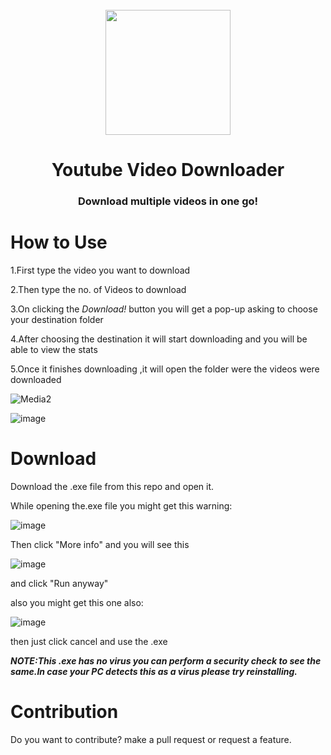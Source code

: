 

<div align="center">
    <br />
    <img src="https://user-images.githubusercontent.com/84425771/133885772-cfe73fc1-f741-48dd-8b60-a07ff2faa364.png" width="200"/>
    <h1>Youtube Video Downloader</h1>
    <h3>Download multiple videos in one go!</h3>
</div>

# How to Use
1.First type the video you want to download

2.Then type the no. of Videos to download

3.On clicking the *Download!* button you will get a pop-up asking to choose your destination folder

4.After choosing the destination it will start downloading and you will be able to view the stats 

5.Once it finishes downloading ,it will open the folder were the videos were downloaded

![Media2](https://user-images.githubusercontent.com/84425771/133887683-fe1355b2-0a6c-465d-b87e-57cfbd49d312.gif)

![image](https://user-images.githubusercontent.com/84425771/133887689-f0c369f1-175c-48d0-9bb0-fd31c8828416.png)
# Download
Download the .exe file from this repo and open it.

While opening the.exe file you might get this warning:

![image](https://user-images.githubusercontent.com/84425771/133887912-1936af7f-f517-4a3b-ab1c-d8d38928c082.png)

Then click "More info" and you will see this

![image](https://user-images.githubusercontent.com/84425771/133887940-bb1b3386-48c1-463e-9904-12be439cd5be.png)

and click "Run anyway"

also you might get this one also:

 ![image](https://user-images.githubusercontent.com/84425771/133888001-70311811-9177-4ff6-b66a-ee062a260c30.png)

then just click cancel and use the .exe 

***NOTE:This .exe has no virus you can perform a security check to see the same.In case your PC detects this as a virus please try reinstalling.***

# Contribution

Do you want to  contribute? make a pull request or request a feature.
